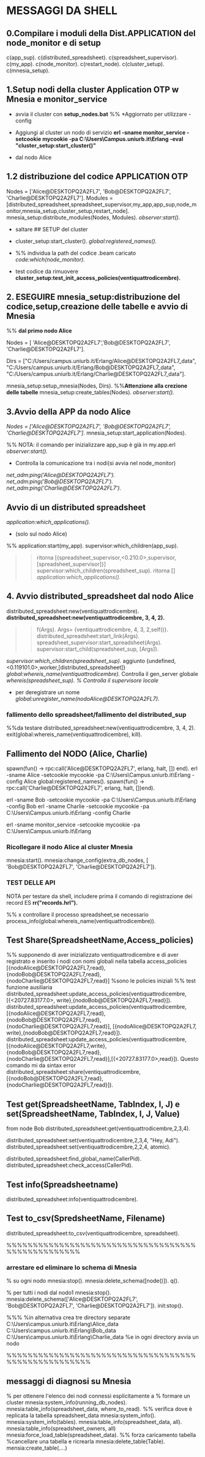 # MESSAGGI DA SHELL

## 0.Compilare  i moduli della Dist.APPLICATION del node_monitor e di setup

c(app_sup).
c(distributed_spreadsheet).
c(spreadsheet_supervisor).
c(my_app).
c(node_monitor).
c(restart_node).
c(cluster_setup).
c(mnesia_setup).

## 1.Setup nodi della cluster Application OTP w Mnesia e monitor_service

* avvia il cluster con **setup_nodes.bat**
%% *Aggiornato per utilizzare -config

* Aggiungi al cluster un nodo di servizio 
**erl -sname monitor_service -setcookie mycookie -pa C:\Users\Campus.uniurb.it\Erlang -eval "cluster_setup:start_cluster()"**

* dal nodo Alice

## 1.2 distribuzione del codice APPLICATION OTP

Nodes = ['Alice@DESKTOPQ2A2FL7', 'Bob@DESKTOPQ2A2FL7', 'Charlie@DESKTOPQ2A2FL7'].
Modules = [distributed_spreadsheet,spreadsheet_supervisor,my_app,app_sup,node_monitor,mnesia_setup,cluster_setup,restart_node].
mnesia_setup:distribute_modules(Nodes, Modules).
*observer:start().*

* saltare ## SETUP del cluster

* cluster_setup:start_cluster().
*global:registered_names().*
* %% individua la path del codice .beam caricato
*code:which(node_monitor).*

* test  codice da rimuovere
**cluster_setup:test_init_access_policies(ventiquattrodicembre).**

## 2. ESEGUIRE mnesia_setup:distribuzione del codice,setup,creazione delle tabelle e avvio di Mnesia

%% **dal primo nodo Alice**

Nodes = [ 'Alice@DESKTOPQ2A2FL7','Bob@DESKTOPQ2A2FL7', 'Charlie@DESKTOPQ2A2FL7'].

Dirs = ["C:/Users/campus.uniurb.it/Erlang/Alice@DESKTOPQ2A2FL7_data",
        "C:/Users/campus.uniurb.it/Erlang/Bob@DESKTOPQ2A2FL7_data",
        "C:/Users/campus.uniurb.it/Erlang/Charlie@DESKTOPQ2A2FL7_data"].

mnesia_setup:setup_mnesia(Nodes, Dirs).
%%**Attenzione alla crezione delle tabelle**
mnesia_setup:create_tables(Nodes).
*observer:start().*

## 3.Avvio della APP da nodo Alice

*Nodes = ['Alice@DESKTOPQ2A2FL7', 'Bob@DESKTOPQ2A2FL7', 'Charlie@DESKTOPQ2A2FL7'].*
mnesia_setup:start_application(Nodes).

 %% NOTA: il comando per inizializzare app_sup è già in my.app.erl
*observer:start().*

* Controlla la comunicazione tra i nodi(si avvia nel node_monitor)

*net_adm:ping('Alice@DESKTOPQ2A2FL7').*
*net_adm:ping('Bob@DESKTOPQ2A2FL7').*
*net_adm:ping('Charlie@DESKTOPQ2A2FL7').*

## Avvio di un distributed spreadsheet

*application:which_applications().*

* (solo sul nodo Alice)

%% application:start(my_app).
supervisor:which_children(app_sup).
>>ritorna [{spreadsheet_supervisor,<0.210.0>,supervisor,[spreadsheet_supervisor]}]
supervisor:which_children(spreadsheet_sup).
>>ritorna []
*application:which_applications().*

## 4. Avvio  distributed_spreadsheet dal nodo Alice

distributed_spreadsheet:new(ventiquattrodicembre).
**distributed_spreadsheet:new(ventiquattrodicembre, 3, 4, 2).**
>>f(Args).
>>Args= {ventiquattrodicembre, 4, 3, 2,self()}.
>>distributed_spreadsheet:start_link(Args).
>>spreadsheet_supervisor:start_spreadsheet(Args).
>>supervisor:start_child(spreadsheet_sup, [Args]).



*supervisor:which_children(spreadsheet_sup).*  aggiunto {undefined,<0.119101.0>,worker,[distributed_spreadsheet]}
*global:whereis_name(ventiquattrodicembre).*  Controlla il gen_server globale
*whereis(spreadsheet_sup). % Controlla il supervisore locale*

* per deregistrare un nome
*global:unregister_name(nodoAlice@DESKTOPQ2A2FL7).*

### fallimento dello spreadsheet/fallimento del distributed_sup

%%da testare
distributed_spreadsheet:new(ventiquattrodicembre, 3, 4, 2).
exit(global:whereis_name(ventiquattrodicembre), kill).

## Fallimento del NODO (Alice, Charlie)

spawn(fun() -> rpc:call('Alice@DESKTOPQ2A2FL7', erlang, halt, []) end).
erl -sname Alice -setcookie mycookie -pa C:\Users\Campus.uniurb.it\Erlang -config Alice
global:registered_names().
spawn(fun() -> rpc:call('Charlie@DESKTOPQ2A2FL7', erlang, halt, [])end).

erl -sname Bob -setcookie mycookie -pa C:\Users\Campus.uniurb.it\Erlang -config Bob
erl -sname Charlie -setcookie mycookie -pa C:\Users\Campus.uniurb.it\Erlang -config Charlie

erl -sname monitor_service -setcookie mycookie -pa C:\Users\Campus.uniurb.it\Erlang

### Ricollegare il nodo Alice al cluster Mnesia

mnesia:start().
mnesia:change_config(extra_db_nodes, [ 'Bob@DESKTOPQ2A2FL7', 'Charlie@DESKTOPQ2A2FL7']).

### TEST DELLE API

NOTA per testare da shell, includere prima il comando di registrazione dei record
ES **rr("records.hrl").**

%% x controllare il processo spreadsheet,se necessario
process_info(global:whereis_name(ventiquattrodicembre)).

## Test Share(SpreadsheetName,Access_policies)

%% supponendo di aver inizializzato ventiquattrodicembre e di aver registrato e inserito i nodi con nomi globali nella tabella access_policies
[{nodoAlice@DESKTOPQ2A2FL7,read},{nodoBob@DESKTOPQ2A2FL7,read},{nodoCharlie@DESKTOPQ2A2FL7,read}] %sono le policies iniziali
%% test funzione ausiliaria 
distributed_spreadsheet:update_access_policies(ventiquattrodicembre, [{<20727.83177.0>, write},{nodoBob@DESKTOPQ2A2FL7,read}]).
distributed_spreadsheet:update_access_policies(ventiquattrodicembre,[{nodoAlice@DESKTOPQ2A2FL7,read},{nodoBob@DESKTOPQ2A2FL7,read},{nodoCharlie@DESKTOPQ2A2FL7,read}], [{nodoAlice@DESKTOPQ2A2FL7, write},{nodoBob@DESKTOPQ2A2FL7,read}]).
distributed_spreadsheet:update_access_policies(ventiquattrodicembre,[{nodoAlice@DESKTOPQ2A2FL7,write},{nodoBob@DESKTOPQ2A2FL7,read},{nodoCharlie@DESKTOPQ2A2FL7,read}],[{<20727.83177.0>,read}]). Questo comando mi da sintax error
distributed_spreadsheet:share(ventiquattrodicembre,[{nodoBob@DESKTOPQ2A2FL7,read},{nodoCharlie@DESKTOPQ2A2FL7,read}]).


## Test get(SpreadsheetName, TabIndex, I, J) e set(SpreadsheetName, TabIndex, I, J, Value)

from node Bob
distributed_spreadsheet:get(ventiquattrodicembre,2,3,4).

distributed_spreadsheet:set(ventiquattrodicembre,2,3,4, "Hey, Adi").
distributed_spreadsheet:set(ventiquattrodicembre,2,2,4, atomic).

distributed_spreadsheet:find_global_name(CallerPid).
distributed_spreadsheet:check_access(CallerPid).

## Test info(Spreadsheetname)

distributed_spreadsheet:info(ventiquattrodicembre).

## Test to_csv(SpredsheetName, Filename)

distributed_spreadsheet:to_csv(ventiquattrodicembre, spreadsheet).

%%%%%%%%%%%%%%%%%%%%%%%%%%%%%%%%%%%%%%%%%%%%%%%%%%

### arrestare ed eliminare lo schema di Mnesia

% su ogni nodo
mnesia:stop().
mnesia:delete_schema([node()]).
q().

% per tutti i nodi dal nodo1
mnesia:stop().
mnesia:delete_schema(['Alice@DESKTOPQ2A2FL7', 'Bob@DESKTOPQ2A2FL7', 'Charlie@DESKTOPQ2A2FL7']).
init:stop().

%%%
%in alternativa crea tre directory separate
C:\Users\campus.uniurb.it\Erlang\Alice_data 
C:\Users\campus.uniurb.it\Erlang\Bob_data
C:\Users\campus.uniurb.it\Erlang\Charlie_data
%e in ogni directory avvia un nodo



%%%%%%%%%%%%%%%%%%%%%%%%%%%%%%%%%%%%%%%%%%%%%%%%%%%%

## messaggi di diagnosi su Mnesia

% per ottenere l'elenco dei nodi connessi esplicitamente a 
% formare un cluster
mnesia:system_info(running_db_nodes).
mnesia:table_info(spreadsheet_data, where_to_read).
%%  verifica dove è replicata la tabella spreadsheet_data
mnesia:system_info().
mnesia:system_info(tables).
mnesia:table_info(spreadsheet_data, all).
mnesia:table_info(spreadsheet_owners, all)
mnesia:force_load_table(spreadsheet_data). %% forza caricamento tabella 
%cancellare una tabella e ricrearla
mnesia:delete_table(Table).
mensia:create_table(....)

